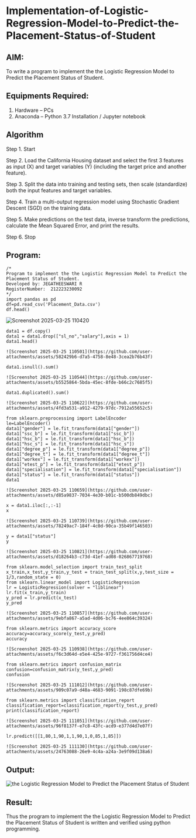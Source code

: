 # Implementation-of-Logistic-Regression-Model-to-Predict-the-Placement-Status-of-Student

## AIM:
To write a program to implement the the Logistic Regression Model to Predict the Placement Status of Student.

## Equipments Required:
1. Hardware – PCs
2. Anaconda – Python 3.7 Installation / Jupyter notebook

## Algorithm
Step 1. Start

Step 2. Load the California Housing dataset and select the first 3 features as input (X) and target variables (Y) (including the target price and another feature).

Step 3. Split the data into training and testing sets, then scale (standardize) both the input features and target variables.

Step 4. Train a multi-output regression model using Stochastic Gradient Descent (SGD) on the training data.

Step 5. Make predictions on the test data, inverse transform the predictions, calculate the Mean Squared Error, and print the results.

Step 6. Stop

## Program:
```
/*
Program to implement the the Logistic Regression Model to Predict the Placement Status of Student.
Developed by: JEGATHEESWARI R
RegisterNumber:  212223230092
*/
import pandas as pd
df=pd.read_csv('Placement_Data.csv')
df.head()
```
![Screenshot 2025-03-25 110420](https://github.com/user-attachments/assets/15e5a205-9d9c-4f74-a089-e49227463fd2)
```
data1 = df.copy()
data1 = data1.drop(["sl_no","salary"],axis = 1)
data1.head()
```
```
![Screenshot 2025-03-25 110501](https://github.com/user-attachments/assets/582429b6-d7a5-4758-8e48-3cea2b76b43f)
```
```
data1.isnull().sum()
```
```
![Screenshot 2025-03-25 110544](https://github.com/user-attachments/assets/b5525864-5bda-45ec-8fde-b66c2c7685f5)
```
```
data1.duplicated().sum()
```
```
![Screenshot 2025-03-25 110622](https://github.com/user-attachments/assets/4fd3a531-a912-4279-97dc-7912a55652c5)
```
```
from sklearn.preprocessing import LabelEncoder
le=LabelEncoder()
data1["gender"] = le.fit_transform(data1["gender"])
data1["ssc_b"] = le.fit_transform(data1["ssc_b"])
data1["hsc_b"] = le.fit_transform(data1["hsc_b"])
data1["hsc_s"] = le.fit_transform(data1["hsc_s"])
data1["degree_p"] = le.fit_transform(data1["degree_p"])
data1["degree_t"] = le.fit_transform(data1["degree_t"])
data1["workex"] = le.fit_transform(data1["workex"])
data1["etest_p"] = le.fit_transform(data1["etest_p"])
data1["specialisation"] = le.fit_transform(data1["specialisation"])
data1["status"] = le.fit_transform(data1["status"])
data1
```
```
![Screenshot 2025-03-25 110659](https://github.com/user-attachments/assets/d85a9837-7034-4e30-b01c-b500db849dbc)
```
```
x = data1.iloc[:,:-1]
x
```
```
![Screenshot 2025-03-25 110739](https://github.com/user-attachments/assets/78249ac7-184f-4c0d-90ca-35b49f146503)
```
```
y = data1["status"]
y
```
```
![Screenshot 2025-03-25 110821](https://github.com/user-attachments/assets/d18264b3-c73d-41ef-ad08-026867719768)
```
```
from sklearn.model_selection import train_test_split
x_train,x_test,y_train,y_test = train_test_split(x,y,test_size = 1/3,random_state = 0)
from sklearn.linear_model import LogisticRegression
lr = LogisticRegression(solver = "liblinear")
lr.fit(x_train,y_train)
y_pred = lr.predict(x_test)
y_pred
```
```
![Screenshot 2025-03-25 110857](https://github.com/user-attachments/assets/9ebfa867-a5ad-4d06-bc76-4ee864c39324)
```
```
from sklearn.metrics import accuracy_score
accuracy=accuracy_score(y_test,y_pred)
accuracy
```
```
![Screenshot 2025-03-25 110938](https://github.com/user-attachments/assets/f6c3d64d-e5e4-425e-9727-f361756d4ce4)
```
```
from sklearn.metrics import confusion_matrix
confusion=confusion_matrix(y_test,y_pred)
confusion
```
```
![Screenshot 2025-03-25 111012](https://github.com/user-attachments/assets/909c07a9-d48a-4683-9091-198c87dfe69b)
```
```
from sklearn.metrics import classification_report
classification_report=classification_report(y_test,y_pred)
print(classification_report)
```
```
![Screenshot 2025-03-25 111051](https://github.com/user-attachments/assets/96f8137f-e7c8-43fc-acd9-e377d4d7e07f)
```
```
lr.predict([[1,80,1,90,1,1,90,1,0,85,1,85]])
```
```
![Screenshot 2025-03-25 111130](https://github.com/user-attachments/assets/24763088-26e9-4c4a-a24a-3e9f09d138a6)
```
## Output:
![the Logistic Regression Model to Predict the Placement Status of Student](sam.png)


## Result:
Thus the program to implement the the Logistic Regression Model to Predict the Placement Status of Student is written and verified using python programming.
